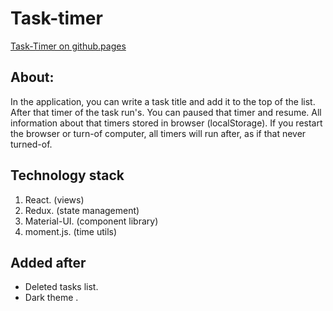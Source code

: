 # Task-timer
[Task-Timer on github.pages](http://bogdan2341.github.io/task-timer)

## About:
In the application, you can write a task title and add it to the top of the list. After that timer of the task run's. You can paused that timer and resume. All information about that timers stored in browser (localStorage). If you restart the browser or turn-of computer, all timers will run after, as if that never turned-of. 

## Technology stack
1. React. (views)
2. Redux. (state management)
3. Material-UI. (component library)
4. moment.js. (time utils)

## Added after
- Deleted tasks list.
- Dark theme .




